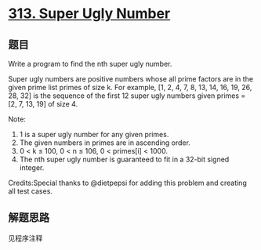 # [313. Super Ugly Number](https://leetcode-cn.com/problems/super-ugly-number/)

## 题目
Write a program to find the nth super ugly number.

Super ugly numbers are positive numbers whose all prime factors are in the given prime list primes of size k. For example, [1, 2, 4, 7, 8, 13, 14, 16, 19, 26, 28, 32] is the sequence of the first 12 super ugly numbers given primes = [2, 7, 13, 19] of size 4.

Note:
1. 1 is a super ugly number for any given primes.
1. The given numbers in primes are in ascending order.
1. 0 < k ≤ 100, 0 < n ≤ 106, 0 < primes[i] < 1000.
1. The nth super ugly number is guaranteed to fit in a 32-bit signed integer.

Credits:Special thanks to @dietpepsi for adding this problem and creating all test cases.

## 解题思路

见程序注释
